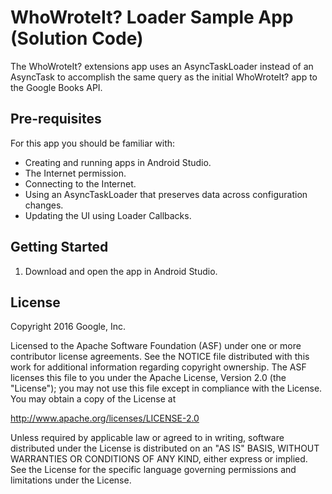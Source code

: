 WhoWroteIt? Loader Sample App (Solution Code)
============

The WhoWroteIt? extensions app uses an AsyncTaskLoader instead of an AsyncTask
to accomplish the same query as the initial WhoWroteIt? app to the Google Books
API.

Pre-requisites
--------------

For this app you should be familiar with:
* Creating and running apps in Android Studio.
* The Internet permission.
* Connecting to the Internet.
* Using an AsyncTaskLoader that preserves data across configuration changes.
* Updating the UI using Loader Callbacks.

Getting Started
---------------

1. Download and open the app in Android Studio.

License
-------

Copyright 2016 Google, Inc.

Licensed to the Apache Software Foundation (ASF) under one or more contributor
license agreements.  See the NOTICE file distributed with this work for
additional information regarding copyright ownership.  The ASF licenses this
file to you under the Apache License, Version 2.0 (the "License"); you may not
use this file except in compliance with the License.  You may obtain a copy of
the License at

  http://www.apache.org/licenses/LICENSE-2.0

Unless required by applicable law or agreed to in writing, software
distributed under the License is distributed on an "AS IS" BASIS, WITHOUT
WARRANTIES OR CONDITIONS OF ANY KIND, either express or implied.  See the
License for the specific language governing permissions and limitations under
the License.
